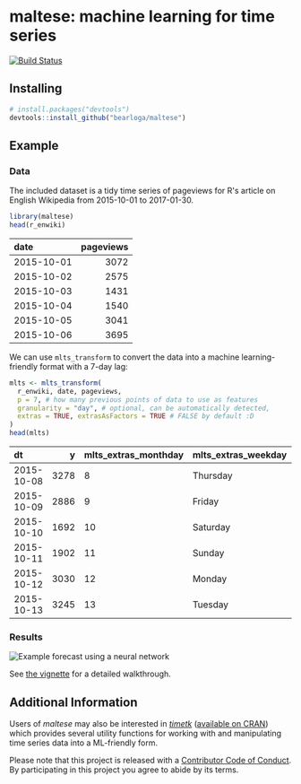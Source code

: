 # maltese: machine learning for time series

[![Build Status](https://travis-ci.org/bearloga/maltese.svg?branch=master)](https://travis-ci.org/bearloga/maltese)

## Installing

```R
# install.packages("devtools")
devtools::install_github("bearloga/maltese")
```

## Example

### Data

The included dataset is a tidy time series of pageviews for R's article on English Wikipedia from 2015-10-01 to 2017-01-30.

```R
library(maltese)
head(r_enwiki)
```

|date       | pageviews|
|:----------|---------:|
|2015-10-01 |      3072|
|2015-10-02 |      2575|
|2015-10-03 |      1431|
|2015-10-04 |      1540|
|2015-10-05 |      3041|
|2015-10-06 |      3695|

We can use `mlts_transform` to convert the data into a machine learning-friendly format with a 7-day lag:

```R
mlts <- mlts_transform(
  r_enwiki, date, pageviews,
  p = 7, # how many previous points of data to use as features
  granularity = "day", # optional, can be automatically detected,
  extras = TRUE, extrasAsFactors = TRUE # FALSE by default :D
)
head(mlts)
```

|dt         |    y|mlts_extras_monthday |mlts_extras_weekday |mlts_extras_week |mlts_extras_month |mlts_extras_year | mlts_lag_1| mlts_lag_2| mlts_lag_3| mlts_lag_4| mlts_lag_5| mlts_lag_6| mlts_lag_7|
|:----------|----:|:--------------------|:-------------------|:----------------|:-----------------|:----------------|----------:|----------:|----------:|----------:|----------:|----------:|----------:|
|2015-10-08 | 3278|8                    |Thursday            |41               |October           |2015             |       3385|       3695|       3041|       1540|       1431|       2575|       3072|
|2015-10-09 | 2886|9                    |Friday              |41               |October           |2015             |       3278|       3385|       3695|       3041|       1540|       1431|       2575|
|2015-10-10 | 1692|10                   |Saturday            |41               |October           |2015             |       2886|       3278|       3385|       3695|       3041|       1540|       1431|
|2015-10-11 | 1902|11                   |Sunday              |41               |October           |2015             |       1692|       2886|       3278|       3385|       3695|       3041|       1540|
|2015-10-12 | 3030|12                   |Monday              |41               |October           |2015             |       1902|       1692|       2886|       3278|       3385|       3695|       3041|
|2015-10-13 | 3245|13                   |Tuesday             |41               |October           |2015             |       3030|       1902|       1692|       2886|       3278|       3385|       3695|

### Results

![Example forecast using a neural network](https://github.com/bearloga/maltese/raw/master/neuralnet.png)

See [the vignette](https://bearloga.github.io/maltese/neuralnet.html) for a detailed walkthrough.

## Additional Information

Users of _maltese_ may also be interested in _[timetk](https://business-science.github.io/timetk/)_ ([available on CRAN](https://cran.r-project.org/package=timetk)) which provides several utility functions for working with and manipulating time series data into a ML-friendly form.

Please note that this project is released with a [Contributor Code of Conduct](https://github.com/bearloga/maltese/blob/master/CONDUCT.md). By participating in this project you agree to abide by its terms.

